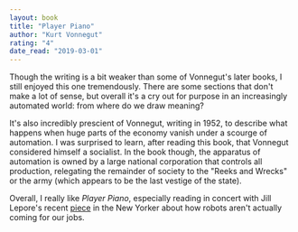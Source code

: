 ```yaml
---
layout: book
title: "Player Piano"
author: "Kurt Vonnegut"
rating: "4"
date_read: "2019-03-01"
---
```


Though the writing is a bit weaker than some of Vonnegut's later books, I still
enjoyed this one tremendously. There are some sections that don't make a lot of
sense, but overall it's a cry out for purpose in an increasingly automated
world: from where do we draw meaning?

It's also incredibly prescient of Vonnegut, writing in 1952, to describe what
happens when huge parts of the economy vanish under a scourge of automation. I
was surprised to learn, after reading this book, that Vonnegut considered
himself a socialist. In the book though, the apparatus of automation is owned by
a large national corporation that controls all production, relegating the
remainder of society to the "Reeks and Wrecks" or the army (which appears to be
the last vestige of the state). 

Overall, I really like *Player Piano*, especially reading in concert with Jill
Lepore's recent [piece][robots] in the New Yorker about how robots aren't
actually coming for our jobs.

[robots]: https://www.newyorker.com/magazine/2019/03/04/are-robots-competing-for-your-job
